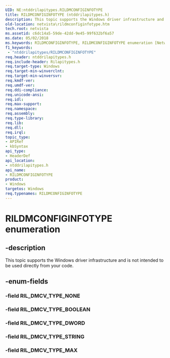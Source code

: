 ```yaml
---
UID: NE:ntddrilapitypes.RILDMCONFIGINFOTYPE
title: RILDMCONFIGINFOTYPE (ntddrilapitypes.h)
description: This topic supports the Windows driver infrastructure and is not intended to be used directly from your code.
old-location: netvista\rildmconfiginfotype.htm
tech.root: netvista
ms.assetid: c6dc14a5-59de-42dd-9e45-99f632bf6a57
ms.date: 05/02/2018
ms.keywords: RILDMCONFIGINFOTYPE, RILDMCONFIGINFOTYPE enumeration [Network Drivers Starting with Windows Vista], RIL_DMCV_TYPE_BOOLEAN, RIL_DMCV_TYPE_DWORD, RIL_DMCV_TYPE_MAX, RIL_DMCV_TYPE_STRING, netvista.rildmconfiginfotype, ntddrilapitypes/RILDMCONFIGINFOTYPE, ntddrilapitypes/RIL_DMCV_TYPE_BOOLEAN, ntddrilapitypes/RIL_DMCV_TYPE_DWORD, ntddrilapitypes/RIL_DMCV_TYPE_MAX, ntddrilapitypes/RIL_DMCV_TYPE_STRING
f1_keywords:
 - "ntddrilapitypes/RILDMCONFIGINFOTYPE"
req.header: ntddrilapitypes.h
req.include-header: Rilapitypes.h
req.target-type: Windows
req.target-min-winverclnt: 
req.target-min-winversvr: 
req.kmdf-ver: 
req.umdf-ver: 
req.ddi-compliance: 
req.unicode-ansi: 
req.idl: 
req.max-support: 
req.namespace: 
req.assembly: 
req.type-library: 
req.lib: 
req.dll: 
req.irql: 
topic_type:
- APIRef
- kbSyntax
api_type:
- HeaderDef
api_location:
- ntddrilapitypes.h
api_name:
- RILDMCONFIGINFOTYPE
product:
- Windows
targetos: Windows
req.typenames: RILDMCONFIGINFOTYPE
---
```


# RILDMCONFIGINFOTYPE enumeration


## -description


This topic supports the Windows driver infrastructure and is not intended to be used directly from your code.


## -enum-fields




### -field RIL_DMCV_TYPE_NONE


### -field RIL_DMCV_TYPE_BOOLEAN


### -field RIL_DMCV_TYPE_DWORD


### -field RIL_DMCV_TYPE_STRING


### -field RIL_DMCV_TYPE_MAX

